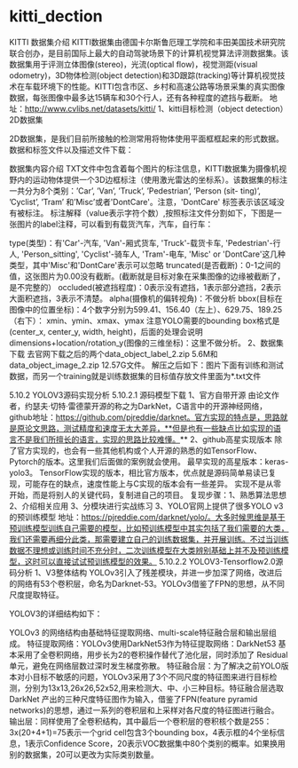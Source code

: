 # kitti_dection
 KITTI 数据集介绍
KITTI数据集由德国卡尔斯鲁厄理工学院和丰田美国技术研究院联合创办，是目前国际上最大的自动驾驶场景下的计算机视觉算法评测数据集。该数据集用于评测立体图像(stereo)，光流(optical flow)，视觉测距(visual odometry)，3D物体检测(object detection)和3D跟踪(tracking)等计算机视觉技术在车载环境下的性能。KITTI包含市区、乡村和高速公路等场景采集的真实图像数据，每张图像中最多达15辆车和30个行人，还有各种程度的遮挡与截断。
地址：http://www.cvlibs.net/datasets/kitti/
1、kitti目标检测（object detection）2D数据集

2D数据集，是我们目前所接触的检测常用将物体使用平面框框起来的形式数据。数据和标签文件以及描述文件下载：

数据集内容介绍
TXT文件中包含着每个图片的标注信息，KITTI数据集为摄像机视野内的运动物体提供一个3D边框标注（使用激光雷达的坐标系）。该数据集的标注一共分为8个类别：’Car’, ’Van’, ’Truck’, ’Pedestrian’, ’Person (sit- ting)’, ’Cyclist’, ’Tram’ 和’Misc’或者'DontCare'。注意，'DontCare' 标签表示该区域没有被标注。
标注解释（value表示字符个数）,按照标注文件分割如下，下图是一张图片的label注释，可以看到有载货汽车，汽车，自行车：


type(类型)：有'Car'-汽车, 'Van'-厢式货车, 'Truck'-载货卡车, 'Pedestrian'-行人, 'Person_sitting', 'Cyclist'-骑车人, 'Tram'-电车, 'Misc' or 'DontCare'这几种类型，其中'Misc'和'DontCare'表示可以忽略
truncated(是否截断)：0-1之间的值，这张图片为0.00没有截断。(截断就是目标对象在采集图像的边缘被截断了，是不完整的）
occluded(被遮挡程度)：0表示没有遮挡，1表示部分遮挡，2表示大面积遮挡，3表示不清楚。
alpha(摄像机的偏转视角)：不做分析
bbox(目标在图像中的位置坐标)：4个数字分别为599.41、156.40（左上）、629.75、189.25（右下）：
xmin、ymin、xmax、ymax
注意YOLO需要的bounding box格式是(center_x, center_y, width, height)，后面的处理会说明
dimensions+location/rotation_y(图像的三维坐标)：这里不做分析。
2、数据集下载
去官网下载之后的两个data_object_label_2.zip 5.6M和data_object_image_2.zip 12.57G文件。
解压之后如下：图片下面有训练和测试数据，而另一个training就是训练数据集的目标值存放文件里面为*.txt文件

5.10.2 YOLOV3源码实现分析
5.10.2.1 源码模型下载
1、官方自带开源
由论文作者，约瑟夫·切特·雷德蒙开源的称之为DarkNet，C语言中的开源神经网络，github地址：https://github.com/pjreddie/darknet。官方实现的特点是，思路就是原论文思路，测试精度和速度无太大差异，**但是也有一些缺点比如实现的语言不是我们所擅长的语言，实现的思路比较难懂。**
2、github高星实现版本
除了官方实现的，也会有一些其他机构或个人开源的熟悉的如TensorFlow、Pytorch的版本。这里我们后面做的案例就会使用。
最早实现的高星版本：keras-yolo3。
TensorFlow实现的版本，相比官方版本，优点就是源码简单易读已复现，可能存在的缺点，速度性能上与C实现的版本会有一些差异。
实现不是从零开始，而是将别人的关键代码，复制进自己的项目。
复现步骤：1、熟悉算法思想 2、介绍相关应用 3、分模块进行实战练习
3、YOLO官网上提供了很多YOLO v3的预训练模型
地址：https://pjreddie.com/darknet/yolo/。大多时候思维是基于预训练模型训练自己需要的模型，比如预训练模型中其实包括了我们需要的大类，我们还需要再细分此类，那需要建立自己的训练数据集，并开展训练。不过当训练数据不理想或训练时间不充分时，二次训练模型在大类辨别基础上并不及预训练模型，这时可以直接试试预训练模型的效果。
5.10.2.2 YOLOV3-Tensorflow2.0源码分析
1、V3整体结构
YOLOv3引入了残差模块，并进一步加深了网络，改进后的网络有53个卷积层，命名为Darknet-53。YOLOv3借鉴了FPN的思想，从不同尺度提取特征。

YOLOV3的详细结构如下：


YOLOv3 的网络结构由基础特征提取网络、multi-scale特征融合层和输出层组成。
特征提取网络：YOLOv3使用DarkNet53作为特征提取网络：DarkNet53 基本采用了全卷积网络，用步长为2的卷积操作替代了池化层，同时添加了 Residual 单元，避免在网络层数过深时发生梯度弥散。
特征融合层：为了解决之前YOLO版本对小目标不敏感的问题，YOLOv3采用了3个不同尺度的特征图来进行目标检测，分别为13x13,26x26,52x52,用来检测大、中、小三种目标。特征融合层选取 DarkNet 产出的三种尺度特征图作为输入，借鉴了FPN(feature pyramid networks)的思想，通过一系列的卷积层和上采样对各尺度的特征图进行融合。
输出层：同样使用了全卷积结构，其中最后一个卷积层的卷积核个数是255：3x(20+4+1)=75表示一个grid cell包含3个bounding box，4表示框的4个坐标信息，1表示Confidence Score，20表示VOC数据集中80个类别的概率。如果换用别的数据集，20可以更改为实际类别数量。
